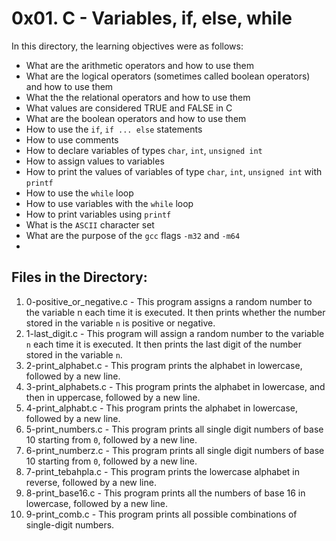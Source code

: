 # 0x01. C - Variables, if, else, while

In this directory, the learning objectives were as follows:
- What are the arithmetic operators and how to use them
-   What are the logical operators (sometimes called boolean operators) and how to use them
-   What the the relational operators and how to use them
-   What values are considered TRUE and FALSE in C
-   What are the boolean operators and how to use them
-   How to use the  `if`,  `if ... else`  statements
-   How to use comments
-   How to declare variables of types  `char`,  `int`,  `unsigned int`
-   How to assign values to variables
-   How to print the values of variables of type  `char`,  `int`,  `unsigned int`  with  `printf`
-   How to use the  `while`  loop
-   How to use variables with the  `while`  loop
-   How to print variables using  `printf`
-   What is the  `ASCII`  character set
-   What are the purpose of the  `gcc`  flags  `-m32`  and  `-m64`
- 
## Files in the Directory:

1.  0-positive_or_negative.c - This program assigns a random number to the variable n each time it is executed.  It then prints whether the number stored in the variable `n` is positive or negative.
2. 1-last_digit.c - This program will assign a random number to the variable `n` each time it is executed. It then prints the last digit of the number stored in the variable `n`.
3. 2-print_alphabet.c - This program prints the alphabet in lowercase, followed by a new line.
4. 3-print_alphabets.c - This program prints the alphabet in lowercase, and then in uppercase, followed by a new line.
5. 4-print_alphabt.c - This program prints the alphabet in lowercase, followed by a new line.
6. 5-print_numbers.c - This program prints all single digit numbers of base 10 starting from `0`, followed by a new line.
7. 6-print_numberz.c - This program prints all single digit numbers of base 10 starting from `0`, followed by a new line.
8. 7-print_tebahpla.c - This program prints the lowercase alphabet in reverse, followed by a new line.
9. 8-print_base16.c - This program prints all the numbers of base 16 in lowercase, followed by a new line.
10. 9-print_comb.c - This program prints all possible combinations of single-digit numbers.
